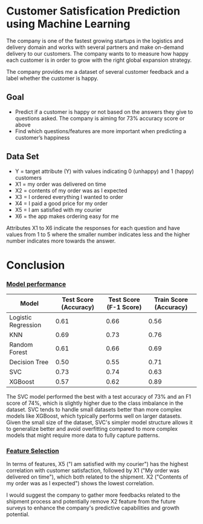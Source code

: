 # Customer Satisfication Prediction using Machine Learning

The company is one of the fastest growing startups in the logistics and delivery domain and works with several partners and make on-demand delivery to our customers. The company wants to to measure how happy each customer is in order to grow with the right global expansion strategy.

The company provides me a dataset of several customer feedback and a label whether the customer is happy.

## Goal

- Predict if a customer is happy or not based on the answers they give to questions asked. The company is aiming for 73% accuracy score or above
- Find which questions/features are more important when predicting a customer’s happiness

## Data Set

* Y = target attribute (Y) with values indicating 0 (unhappy) and 1 (happy) customers 
* X1 = my order was delivered on time
* X2 = contents of my order was as I expected
* X3 = I ordered everything I wanted to order
* X4 = I paid a good price for my order
* X5 = I am satisfied with my courier
* X6 = the app makes ordering easy for me

Attributes X1 to X6 indicate the responses for each question and have values from 1 to 5 where the smaller number indicates less and the higher number indicates more towards the answer.

# Conclusion

### <u> Model performance </u>

| Model | Test Score (Accuracy) | Test Score (F-1 Score) | Train Score (Accuracy) |
|-------|-------------|----------| ----- |
| Logistic Regression | 0.61 | 0.66 | 0.56 |
| KNN | 0.69| 0.73 | 0.76 |
| Random Forest| 0.61 | 0.66 | 0.69 |
| Decision Tree | 0.50 | 0.55 | 0.71 |
| SVC | 0.73 | 0.74 | 0.63 |
| XGBoost | 0.57 | 0.62 | 0.89 |



The SVC model performed the best with a test accuracy of 73% and an F1 score of 74%, which is slightly higher due to the class imbalance in the dataset. SVC tends to handle small datasets better than more complex models like XGBoost, which typically performs well on larger datasets. Given the small size of the dataset, SVC's simpler model structure allows it to generalize better and avoid overfitting compared to more complex models that might require more data to fully capture patterns.

### <u> Feature Selection </u>

In terms of features, X5 ("I am satisfied with my courier") has the highest correlation with customer satisfaction, followed by X1 ("My order was delivered on time"), which both related to the shipment. X2 ("Contents of my order was as I expected") shows the lowest correlation.

I would suggest the company to gather more feedbacks related to the shipment process and potentially remove X2 feature from the future surveys to enhance the company's predictive capabilities and growth potential.
